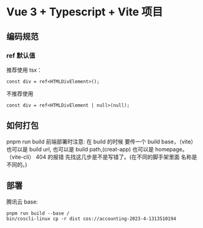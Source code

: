 # Vue 3 + Typescript + Vite 项目

## 编码规范

### ref 默认值

推荐使用 tsx：

```
const div = ref<HTMLDivElement>();
```

不推荐使用

```
const div = ref<HTMLDivElement | null>(null);
```

## 如何打包

pnpm run build
前端部署时注意:
在 build 的时候
要传一个 build base，（vite）
也可以是 build url,
也可以是 build path,(creat-app)
也可以是 homepage。（vite-cli）
404 的报错 先找这几步是不是写错了。(在不同的脚手架里面 名称是不同的。)

## 部署

腾讯云
base:

```
pnpm run build --base /
bin/coscli-linux cp -r dist cos://accounting-2023-4-1313510194
```
